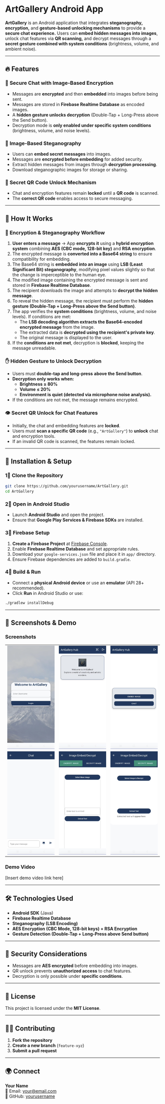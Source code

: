 # ArtGallery Android App  

**ArtGallery** is an Android application that integrates **steganography, encryption,** and **gesture-based unlocking mechanisms** to provide a **secure chat experience.** Users can **embed hidden messages into images**, unlock chat features via **QR scanning,** and decrypt messages through a **secret gesture combined with system conditions** (brightness, volume, and ambient noise).  

---

## 🔥 Features  

### 🔹 **Secure Chat with Image-Based Encryption**  
- Messages are **encrypted** and then **embedded** into images before being sent.  
- Messages are stored in **Firebase Realtime Database** as encoded images.  
- A **hidden gesture unlocks decryption** (Double-Tap + Long-Press above the Send button).  
- Decryption mode is **only enabled under specific system conditions** (brightness, volume, and noise levels).  

### 🔹 **Image-Based Steganography**  
- Users can **embed secret messages** into images.  
- Messages are **encrypted before embedding** for added security.  
- Extract hidden messages from images through **decryption processing**.  
- Download steganographic images for storage or sharing.  

### 🔹 **Secret QR Code Unlock Mechanism**  
- Chat and encryption features remain **locked** until a **QR code** is scanned.  
- The **correct QR code** enables access to secure messaging.  

---

## 🚀 How It Works  

### 🔐 **Encryption & Steganography Workflow**  

1. **User enters a message** → App **encrypts it** using a **hybrid encryption system** combining **AES (CBC mode, 128-bit key)** and **RSA encryption**.  
2. The encrypted message is **converted into a Base64 string** to ensure compatibility for embedding.  
3. The Base64 string is **embedded into an image** using **LSB (Least Significant Bit) steganography**, modifying pixel values slightly so that the change is imperceptible to the human eye.  
4. The modified image containing the encrypted message is sent and stored in **Firebase Realtime Database**.  
5. The recipient downloads the image and attempts to **decrypt the hidden message**.  
6. To reveal the hidden message, the recipient must perform the **hidden gesture (Double-Tap + Long-Press above the Send button)**.  
7. The app verifies the **system conditions** (brightness, volume, and noise levels). If conditions are met:  
   - The **LSB decoding algorithm extracts the Base64-encoded encrypted message** from the image.  
   - The extracted data is **decrypted using the recipient's private key**.  
   - The original message is displayed to the user.  
8. If the **conditions are not met**, decryption is **blocked**, keeping the message unreadable.  

### ✋ **Hidden Gesture to Unlock Decryption**  

- Users must **double-tap and long-press** **above the Send button**.  
- **Decryption only works when:**  
  - **Brightness ≥ 80%**  
  - **Volume ≤ 20%**  
  - **Environment is quiet (detected via microphone noise analysis).**  
- If the conditions are not met, the message remains encrypted.  

### 👁 **Secret QR Unlock for Chat Features**  

- Initially, the chat and embedding features are **locked**.  
- Users must **scan a specific QR code** (e.g., `"ArtGallery"`) to **unlock** chat and encryption tools.  
- If an invalid QR code is scanned, the features remain locked.  

---

## 📲 Installation & Setup  

### 1⃣ **Clone the Repository**  

```bash
git clone https://github.com/yourusername/ArtGallery.git
cd ArtGallery
```

### 2⃣ **Open in Android Studio**  
- Launch **Android Studio** and open the project.  
- Ensure that **Google Play Services & Firebase SDKs** are installed.  

### 3⃣ **Firebase Setup**  
1. **Create a Firebase Project** at [Firebase Console](https://console.firebase.google.com/).  
2. Enable **Firebase Realtime Database** and set appropriate rules.  
3. Download your `google-services.json` file and place it in `app/` directory.  
4. Ensure Firebase dependencies are added to `build.gradle`.  

### 4⃣ **Build & Run**  
- Connect a **physical Android device** or use an **emulator** (API 28+ recommended).  
- Click **Run** in Android Studio or use:  

```bash
./gradlew installDebug
```

---

## 📸 Screenshots & Demo  

### Screenshots  
<table>
  <tr>
    <td><img src="artGallery_imgs/art_login.png" alt="Screenshot 1" width="200"></td>
    <td><img src="artGallery_imgs/art_hub.png" alt="Screenshot 2" width="200"></td>
    <td><img src="artGallery_imgs/art_hubUnlocked.png" alt="Screenshot 3" width="200"></td>
  </tr>
  <tr>
    <td><img src="artGallery_imgs/art_chat.png" alt="Screenshot 4" width="200"></td> 
    <td><img src="artGallery_imgs/art_encrypt.png" alt="Screenshot 5" width="200"></td>
    <td><img src="artGallery_imgs/art_decrypt.png" alt="Screenshot 6" width="200"></td>
  </tr>
</table>


### Demo Video  
[Insert demo video link here]  

---

## 🛠 Technologies Used  

- **Android SDK** (Java)  
- **Firebase Realtime Database**  
- **Steganography (LSB Encoding)**  
- **AES Encryption (CBC Mode, 128-bit keys) + RSA Encryption**  
- **Gesture Detection (Double-Tap + Long-Press above Send button)**  

---

## 🛑 Security Considerations  

- Messages are **AES encrypted** before embedding into images.  
- QR unlock prevents **unauthorized access** to chat features.  
- Decryption is only possible under **specific conditions**.  

---

## 📄 License  

This project is licensed under the **MIT License**.  

---

## 👯‍👨 Contributing  

1. **Fork the repository**  
2. **Create a new branch** (`feature-xyz`)  
3. **Submit a pull request**  

---

## 🌍 Connect  

**Your Name**  
📧 Email: your@email.com  
🎡 GitHub: [yourusername](https://github.com/yourusername)  

